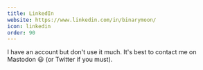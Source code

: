 ```yaml
---
title: LinkedIn
website: https://www.linkedin.com/in/binarymoon/
icon: linkedin
order: 90
---
```

I have an account but don't use it much. It's best to contact me on Mastodon 😃 (or Twitter if you must).
